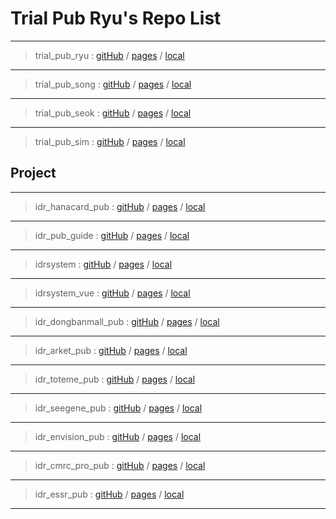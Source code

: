 # Trial Pub Ryu's Repo List

---

> trial_pub_ryu : [gitHub](https://github.com/IdrpubAdmin/trial_pub_ryu) /
> [pages](https://idrpubadmin.github.io//trial_pub_ryu/) /
> [local](http://localhost:8088/trial_pub_ryu/)

---

> trial_pub_song : [gitHub](https://github.com/IdrpubAdmin/trial_pub_song) /
> [pages](https://idrpubadmin.github.io//trial_pub_song/) /
> [local](http://localhost:8088/trial_pub_song/)

---

> trial_pub_seok : [gitHub](https://github.com/IdrpubAdmin/trial_pub_seok) /
> [pages](https://idrpubadmin.github.io//trial_pub_seok/) /
> [local](http://localhost:8088/trial_pub_seok/)

---

> trial_pub_sim : [gitHub](https://github.com/IdrpubAdmin/trial_pub_sim) /
> [pages](https://idrpubadmin.github.io//trial_pub_sim/) /
> [local](http://localhost:8088/trial_pub_sim/)



## Project

---

> idr_hanacard_pub : [gitHub](https://github.com/IdrpubAdmin/idr_hanacard_pub) /
> [pages](https://idrpubadmin.github.io//idr_hanacard_pub/) /
> [local](http://localhost:8088/idr_hanacard_pub/)

---

> idr_pub_guide : [gitHub](https://github.com/IdrpubAdmin/idr_pub_guide) /
> [pages](https://idrpubadmin.github.io//idr_pub_guide/) /
> [local](http://localhost:8088/idr_pub_guide/)

---

> idrsystem : [gitHub](https://github.com/IdrpubAdmin/idrsystem) /
> [pages](https://idrpubadmin.github.io//idrsystem/) /
> [local](http://localhost:8088/idrsystem/)

---

> idrsystem_vue : [gitHub](https://github.com/IdrpubAdmin/idrsystem_vue) /
> [pages](https://idrpubadmin.github.io//idrsystem_vue/) /
> [local](http://localhost:8088/idrsystem_vue/)

---

> idr_dongbanmall_pub : [gitHub](https://github.com/IdrpubAdmin/idr_dongbanmall_pub) /
> [pages](https://idrpubadmin.github.io//idr_dongbanmall_pub/) /
> [local](http://localhost:8088/idr_dongbanmall_pub/)

---

> idr_arket_pub : [gitHub](https://github.com/IdrpubAdmin/idr_arket_pub) /
> [pages](https://idrpubadmin.github.io//idr_arket_pub/) /
> [local](http://localhost:8088/idr_arket_pub/)

---

> idr_toteme_pub : [gitHub](https://github.com/IdrpubAdmin/idr_toteme_pub) /
> [pages](https://idrpubadmin.github.io//idr_toteme_pub/) /
> [local](http://localhost:8088/idr_toteme_pub/)

---

> idr_seegene_pub : [gitHub](https://github.com/IdrpubAdmin/idr_seegene_pub) /
> [pages](https://idrpubadmin.github.io//idr_seegene_pub/) /
> [local](http://localhost:8088/idr_seegene_pub/)

---

> idr_envision_pub : [gitHub](https://github.com/IdrpubAdmin/idr_envision_pub) /
> [pages](https://idrpubadmin.github.io//idr_envision_pub/) /
> [local](http://localhost:8088/idr_envision_pub/)

---

> idr_cmrc_pro_pub : [gitHub](https://github.com/IdrpubAdmin/idr_cmrc_pro_pub) /
> [pages](https://idrpubadmin.github.io//idr_cmrc_pro_pub/) /
> [local](http://localhost:8088/idr_cmrc_pro_pub/)

---

> idr_essr_pub : [gitHub](https://github.com/IdrpubAdmin/idr_essr_pub) /
> [pages](https://idrpubadmin.github.io//idr_essr_pub/) /
> [local](http://localhost:8088/idr_essr_pub/)

---
